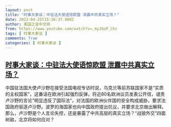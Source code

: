 ```yaml
---
layout: post
title: "时事大家谈：中驻法大使语惊欧盟 泄露中共真实立场？"
date: 2023-04-25T15:26:37.000Z
author: 美国之音中文网
from: https://www.youtube.com/watch?v=_myJGoP_Chc
tags: [ 时事大家谈 ]
comments: True
categories: [ 时事大家谈 ]
---
```

<!--1682436397000-->
[时事大家谈：中驻法大使语惊欧盟 泄露中共真实立场？](https://www.youtube.com/watch?v=_myJGoP_Chc)
------

<div>
中国驻法国大使卢沙野在接受法国电视专访时说，乌克兰等前苏联国家不是“实质的主权国家”，这番话在欧洲引起强烈反弹，将近80名欧洲议员发表公开信，谴责卢沙野的言论“明显违反了国际法”，对法国的欧洲伙伴国的安全构成威胁，要求法国政府驱逐卢沙野。波罗的海国家也向中国政府提出抗议，并要求北京做出解释。那么，卢沙野是个人言论失控，还是暴露了中共高层的真实立场？“战狼外交”四面树敌，北京将如何应对？
</div>
